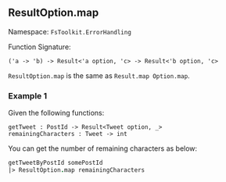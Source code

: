 ## ResultOption.map

Namespace: `FsToolkit.ErrorHandling`

Function Signature:

```F#
('a -> 'b) -> Result<'a option, 'c> -> Result<'b option, 'c>
```

`ResultOption.map` is the same as `Result.map Option.map`.

### Example 1

Given the following functions:

```f#
getTweet : PostId -> Result<Tweet option, _>
remainingCharacters : Tweet -> int
```

You can get the number of remaining characters as below:

```fsharp
getTweetByPostId somePostId
|> ResultOption.map remainingCharacters
```

